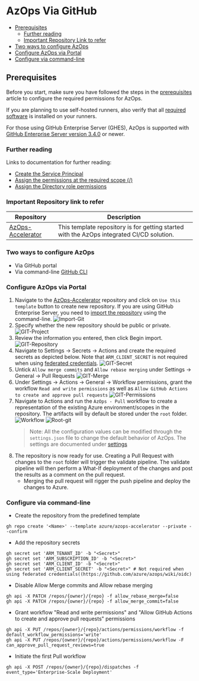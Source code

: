 # AzOps Via GitHub

- [Prerequisites](#prerequisites)
  - [Further reading](#further-reading)
  - [Important Repository Link to refer](#important-repository-link-to-refer)
- [Two ways to configure AzOps](#Two-ways-to-configure-AzOps)
- [Configure AzOps via Portal](#Configure-AzOps-via-Portal)
- [Configure via command-line](#Configure-via-command-line)

## Prerequisites

Before you start, make sure you have followed the steps in the [prerequisites](https://github.com/azure/azops/wiki/prerequisites) article to configure the required permissions for AzOps.

If you are planning to use self-hosted runners, also verify that all [required software](https://github.com/azure/azops/wiki/self-hosted#required-software) is installed on your runners.

For those using GitHub Enterprise Server (GHES), AzOps is supported with [GitHub Enterprise Server version 3.4.0](https://docs.github.com/en/enterprise-server@3.4/admin/release-notes#github-actions-reusable-workflows-in-public-beta) or newer.

### Further reading

Links to documentation for further reading:

- [Create the Service Principal](https://learn.microsoft.com/azure/active-directory/develop/howto-create-service-principal-portal)
- [Assign the permissions at the required scope (/)](https://learn.microsoft.com/azure/active-directory/develop/howto-create-service-principal-portal)
- [Assign the Directory role permissions](https://learn.microsoft.com/azure/active-directory/roles/manage-roles-portal)

### Important Repository link to refer

| Repository                                                            | Description                                                                               |
| ------------------------------------------------------------------- | ----------------------------------------------------------------------------------------- |
| [AzOps-Accelerator](https://github.com/Azure/AzOps-Accelerator) | This template repository is for getting started with the AzOps integrated CI/CD solution. |

### Two ways to configure AzOps

- Via GitHub portal
- Via command-line [GitHub CLI](https://cli.github.com/)

### Configure AzOps via Portal

1. Navigate to the [AzOps-Accelerator](https://github.com/Azure/AzOps-Accelerator) repository and click on `Use this template` button to create new repository.
If you are using GitHub Enterprise Server, you need to [import the repository](https://docs.github.com/en/enterprise-server/get-started/importing-your-projects-to-github/importing-source-code-to-github/importing-a-git-repository-using-the-command-line) using the command-line.
![Import-Git](./Media/Actions/Usetemplate-GIT.PNG)
2. Specify whether the new repository should be public or private.
![GIT-Project](./Media/Actions/GIT-Project.PNG)
3. Review the information you entered, then click Begin import.
![GIT-Repository](./Media/Actions/GIT-Repository.PNG)
4. Navigate to Settings -> Secrets -> Actions and create the required secrets as depicted below. Note that `ARM_CLIENT_SECRET` is not required when using [federated credentials](https://github.com/azure/azops/wiki/oidc).
![GIT-Secret](./Media/Actions/GIT-Secret.PNG)
5. Untick `Allow merge commits` and `Allow rebase merging` under Settings -> General -> Pull Requests
![GIT-Merge](./Media/Actions/GIT-Merge.PNG)
6. Under Settings -> Actions -> General -> Workflow permissions, grant the workflow `Read and write permissions` as well as `Allow GitHub Actions to create and approve pull requests`
![GIT-Permissions](./Media/Actions/GIT-ActionPermissions.PNG)
7. Navigate to Actions and run the `AzOps - Pull` workflow to create a representation of the existing Azure environment/scopes in the repository. The artifacts will by default be stored under the `root` folder.
![Workflow](./Media/Actions/workflow.PNG)
![Root-git](./Media/Actions/Root-GIT.PNG)
    > Note: All the configuration values can be modified through the `settings.json` file to change the default behavior of AzOps. The settings are documented under [settings](https://github.com/azure/azops/wiki/settings)
8. The repository is now ready for use. Creating a Pull Request with changes to the `root` folder will trigger the validate pipeline. The validate pipeline will then perform a What-If deployment of the changes and post the results as a comment on the pull request.
    - Merging the pull request will rigger the push pipeline and deploy the changes to Azure.

### Configure via command-line

- Create the repository from the predefined template

```git
gh repo create '<Name>' --template azure/azops-accelerator --private --confirm
```

- Add the repository secrets

```git
gh secret set 'ARM_TENANT_ID' -b "<Secret>"
gh secret set 'ARM_SUBSCRIPTION_ID' -b "<Secret>"
gh secret set 'ARM_CLIENT_ID' -b "<Secret>"
gh secret set 'ARM_CLIENT_SECRET' -b "<Secret>" # Not required when using federated credentials((https://github.com/azure/azops/wiki/oidc) 
```

- Disable Allow Merge commits and Allow rebase merging

```git
gh api -X PATCH /repos/{owner}/{repo} -f allow_rebase_merge=false
gh api -X PATCH /repos/{owner}/{repo} -f allow_merge_commit=false
```

- Grant workflow "Read and write permissions" and "Allow GitHub Actions to create and approve pull requests" permissions

```git
gh api -X PUT /repos/{owner}/{repo}/actions/permissions/workflow -f default_workflow_permissions='write'
gh api -X PUT /repos/{owner}/{repo}/actions/permissions/workflow -F can_approve_pull_request_reviews=true
```

- Initiate the first Pull workflow

```git
gh api -X POST /repos/{owner}/{repo}/dispatches -f event_type='Enterprise-Scale Deployment'
```
